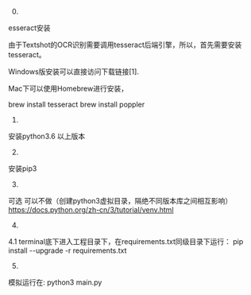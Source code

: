 0.
esseract安装

由于Textshot的OCR识别需要调用tesseract后端引擎，所以，首先需要安装tesseract。

Windows版安装可以直接访问下载链接[1].

Mac下可以使用Homebrew进行安装，

brew install tesseract
brew install poppler

1.
安装python3.6 以上版本

2. 
安装pip3 

3.
可选  可以不做（创建python3虚拟目录，隔绝不同版本库之间相互影响）
https://docs.python.org/zh-cn/3/tutorial/venv.html

4.
4.1
terminal底下进入工程目录下，在requirements.txt同级目录下运行：
pip install --upgrade -r requirements.txt

5.
模拟运行在:
python3 main.py

